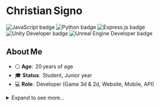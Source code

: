 <h1>Christian Signo</h1>

<div class="badges">
  <img src="https://img.shields.io/badge/JavaScript-transparent?style=flat&logo=javascript&logoColor=%23ffb13b" alt="JavaScript badge">
  <img src="https://img.shields.io/badge/Python-transparent?style=flat&logo=python&logoColor=%233776ab" alt="Python badge">
  <img src="https://img.shields.io/badge/Express.js-transparent?style=flat&logo=express&logoColor=white" alt="Express.js badge">
  <img src="https://img.shields.io/badge/Unity%20Developer-transparent?style=flat&logo=unity&logoColor=white" alt="Unity Developer badge">
  <img src="https://img.shields.io/badge/Unreal%20Engine-transparent?style=flat&logo=unrealengine&logoColor=white" alt="Unreal Engine Developer badge">
</div>

<h2>About Me</h2>
<ul>
  <li>⚪ <strong>Age</strong>:  20 years of age</li>
  <li>🎓 <strong>Status</strong>:  Student, Junior year</li>
  <li>💻 <strong>Role</strong>:  Developer (Game 3d & 2d, Website, Mobile, API)</li>
</ul>

<details>
<summary>Expand to see more…</summary>

<h2>Environment &amp; Tools I Work With</h2>
<ul>
  <li>JavaScript / TypeScript</li>
  <li>Python</li>
  <li>PHP</li>
  <li>C#</li>
  <li>Java</li>
  <li>C++</li>
</ul>
<hr>
<ul>
  <li>REST APIs</li>
  <li>WebSockets</li>
  <li>React</li>
  <li>React Native</li>
  <li>Unreal Engine</li>
  <li>Godot</li>
  <li>Unity</li>
  <li>SQL (MySQL, PostgreSQL)</li>
  <li>NoSQL (MongoDB, Cassandra)</li>
</ul>

<h2>Others</h2>
<ul>
  <li>Arduino Uno</li>
  <li>Circuit Design (Analog/Digital)</li>
</ul>

<h2>🌱 Currently focused</h2>
<ul>
  <li>Exploring <strong>Machine Learning</strong> with Python</li>
  <li>Side projects: <strong>Full‑Stack Applications</strong> with React</li>
  <li>Current project: <strong>School Capstone</strong> – MERN stack (MongoDB, Express, React, Node)</li>
</ul>

</details>
